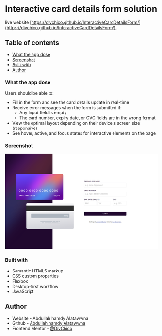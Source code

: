 # Interactive card details form solution

live website [https://divchico.github.io/InteractiveCardDetailsForm/](https://divchico.github.io/InteractiveCardDetailsForm/). 

## Table of contents

- [What the app dose](#What-the-app-dose)
- [Screenshot](#screenshot)
- [Built with](#built-with)
- [Author](#author)

### What the app dose

Users should be able to:

- Fill in the form and see the card details update in real-time
- Receive error messages when the form is submitted if:
  - Any input field is empty
  - The card number, expiry date, or CVC fields are in the wrong format
- View the optimal layout depending on their device's screen size (responsive)
- See hover, active, and focus states for interactive elements on the page

### Screenshot

![](./screenshot.PNG)

### Built with

- Semantic HTML5 markup
- CSS custom properties
- Flexbox
- Desktop-first workflow
- JavaScript

## Author

- Website - [Abdullah hamdy Alatawwna](http://chicodiv.com/)
- Github - [Abdullah hamdy Alatawwna](https://github.com/DivChico)
- Frontend Mentor - [@DivChico](https://www.frontendmentor.io/profile/DivChico)
